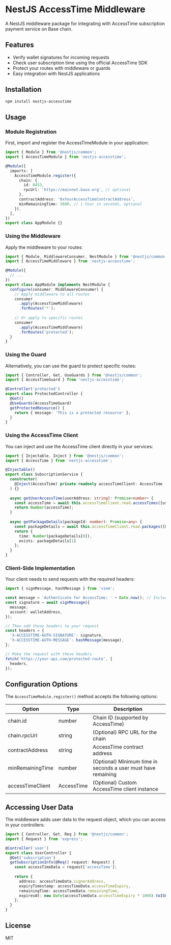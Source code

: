 # NestJS AccessTime Middleware

A NestJS middleware package for integrating with AccessTime subscription payment service on Base chain.

## Features

- Verify wallet signatures for incoming requests
- Check user subscription time using the official AccessTime SDK
- Protect your routes with middleware or guards
- Easy integration with NestJS applications

## Installation

```bash
npm install nestjs-accesstime
```

## Usage

### Module Registration

First, import and register the AccessTimeModule in your application:

```typescript
import { Module } from '@nestjs/common';
import { AccessTimeModule } from 'nestjs-accesstime';

@Module({
  imports: [
    AccessTimeModule.register({
      chain: {
        id: 8453,
        rpcUrl: 'https://mainnet.base.org', // optional
      },
      contractAddress: '0xYourAccessTimeContractAddress',
      minRemainingTime: 3600, // 1 hour in seconds, optional
    }),
  ],
})
export class AppModule {}
```

### Using the Middleware

Apply the middleware to your routes:

```typescript
import { Module, MiddlewareConsumer, NestModule } from '@nestjs/common';
import { AccessTimeMiddleware } from 'nestjs-accesstime';

@Module({
  // ...
})
export class AppModule implements NestModule {
  configure(consumer: MiddlewareConsumer) {
    // Apply middleware to all routes
    consumer
      .apply(AccessTimeMiddleware)
      .forRoutes('*');
    
    // Or apply to specific routes
    consumer
      .apply(AccessTimeMiddleware)
      .forRoutes('protected');
  }
}
```

### Using the Guard

Alternatively, you can use the guard to protect specific routes:

```typescript
import { Controller, Get, UseGuards } from '@nestjs/common';
import { AccessTimeGuard } from 'nestjs-accesstime';

@Controller('protected')
export class ProtectedController {
  @Get()
  @UseGuards(AccessTimeGuard)
  getProtectedResource() {
    return { message: 'This is a protected resource' };
  }
}
```

### Using the AccessTime Client

You can inject and use the AccessTime client directly in your services:

```typescript
import { Injectable, Inject } from '@nestjs/common';
import { AccessTime } from 'nestjs-accesstime';

@Injectable()
export class SubscriptionService {
  constructor(
    @Inject(AccessTime) private readonly accessTimeClient: AccessTime
  ) {}
  
  async getUserAccessTime(userAddress: string): Promise<number> {
    const accessTime = await this.accessTimeClient.read.accessTimes([userAddress]);
    return Number(accessTime);
  }
  
  async getPackageDetails(packageId: number): Promise<any> {
    const packageDetails = await this.accessTimeClient.read.packages([BigInt(packageId)]);
    return {
      time: Number(packageDetails[0]),
      exists: packageDetails[1]
    };
  }
}
```

### Client-Side Implementation

Your client needs to send requests with the required headers:

```typescript
import { signMessage, hashMessage } from 'viem';

const message = 'Authenticate for AccessTime: ' + Date.now(); // Include timestamp to prevent replay attacks
const signature = await signMessage({
  message,
  account: walletAddress,
});

// Then add these headers to your request
const headers = {
  'X-ACCESSTIME-AUTH-SIGNATURE': signature,
  'X-ACCESSTIME-AUTH-MESSAGE': hashMessage(message),
};

// Make the request with these headers
fetch('https://your-api.com/protected-route', {
  headers,
});
```

## Configuration Options

The `AccessTimeModule.register()` method accepts the following options:

| Option | Type | Description |
|--------|------|-------------|
| chain.id | number | Chain ID (supported by AccessTime) |
| chain.rpcUrl | string | (Optional) RPC URL for the chain |
| contractAddress | string | AccessTime contract address |
| minRemainingTime | number | (Optional) Minimum time in seconds a user must have remaining |
| accessTimeClient | AccessTime | (Optional) Custom AccessTime client instance |

## Accessing User Data

The middleware adds user data to the request object, which you can access in your controllers:

```typescript
import { Controller, Get, Req } from '@nestjs/common';
import { Request } from 'express';

@Controller('user')
export class UserController {
  @Get('subscription')
  getSubscriptionInfo(@Req() request: Request) {
    const accessTimeData = request['accessTime'];
    
    return {
      address: accessTimeData.signerAddress,
      expiryTimestamp: accessTimeData.accessTimeExpiry,
      remainingTime: accessTimeData.remainingTime,
      expiresAt: new Date(accessTimeData.accessTimeExpiry * 1000).toISOString(),
    };
  }
}
```

## License

MIT
